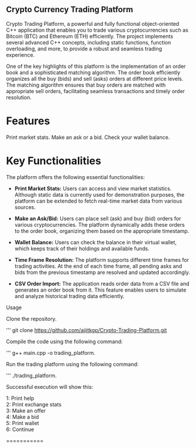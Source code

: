 ## Crypto Currency Trading Platform
Crypto Trading Platform, a powerful and fully functional object-oriented C++ application that enables you to trade various cryptocurrencies such as Bitcoin (BTC) and Ethereum (ETH) efficiently. The project implements several advanced C++ concepts, including static functions, function overloading, and more, to provide a robust and seamless trading experience.

One of the key highlights of this platform is the implementation of an order book and a sophisticated matching algorithm. The order book efficiently organizes all the buy (bids) and sell (asks) orders at different price levels. The matching algorithm ensures that buy orders are matched with appropriate sell orders, facilitating seamless transactions and timely order resolution.

# Features
Print market stats.
Make an ask or a bid.
Check your wallet balance.

# Key Functionalities
The platform offers the following essential functionalities:

* **Print Market Stats:** Users can access and view market statistics. Although static data is currently used for demonstration purposes, the platform can be extended to fetch real-time market data from various sources.

* **Make an Ask/Bid:** Users can place sell (ask) and buy (bid) orders for various cryptocurrencies. The platform dynamically adds these orders to the order book, organizing them based on the appropriate timestamp.

* **Wallet Balance:** Users can check the balance in their virtual wallet, which keeps track of their holdings and available funds.

* **Time Frame Resolution:** The platform supports different time frames for trading activities. At the end of each time frame, all pending asks and bids from the previous timestamp are resolved and updated accordingly.

* **CSV Order Import:** The application reads order data from a CSV file and generates an order book from it. This feature enables users to simulate and analyze historical trading data efficiently.

Usage

Clone the repository.

''' git clone https://github.com/ajiitkgp/Crypto-Trading-Platform.git

Compile the code using the following command:

''' g++ main.cpp -o trading_platform.

Run the trading platform using the following command:

''' ./trading_platform.

Successful execution will show this:

1: Print help<br>
2: Print exchange stats<br>
3: Make an offer<br>
4: Make a bid<br>
5: Print wallet<br>
6: Continue<br>

===========

